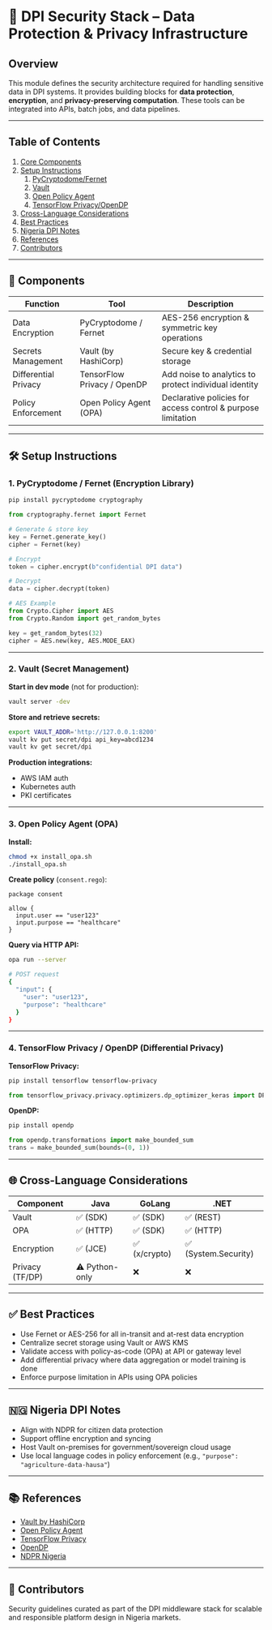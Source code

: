 # 🔐 DPI Security Stack – Data Protection & Privacy Infrastructure

## Overview

This module defines the security architecture required for handling sensitive data in DPI systems. It provides building blocks for **data protection**, **encryption**, and **privacy-preserving computation**. These tools can be integrated into APIs, batch jobs, and data pipelines.

---

## Table of Contents

1. [Core Components](#-components)
2. [Setup Instructions](#-setup-instructions)
   1. [PyCryptodome/Fernet](#1-pycryptodome--fernet-encryption-library)
   2. [Vault](#2-vault-secret-management)
   3. [Open Policy Agent](#3-open-policy-agent-opa)
   4. [TensorFlow Privacy/OpenDP](#4-tensorflow-privacy--opendp-differential-privacy)
3. [Cross-Language Considerations](#-cross-language-considerations)
4. [Best Practices](#-best-practices)
5. [Nigeria DPI Notes](#-nigeria-dpi-notes)
6. [References](#-references)
7. [Contributors](#-contributors)

---

## 🔧 Components

| Function                   | Tool                      | Description |
|---------------------------|---------------------------|-------------|
| Data Encryption           | PyCryptodome / Fernet     | AES-256 encryption & symmetric key operations |
| Secrets Management        | Vault (by HashiCorp)      | Secure key & credential storage |
| Differential Privacy      | TensorFlow Privacy / OpenDP | Add noise to analytics to protect individual identity |
| Policy Enforcement        | Open Policy Agent (OPA)   | Declarative policies for access control & purpose limitation |

---

## 🛠 Setup Instructions

### 1. PyCryptodome / Fernet (Encryption Library)

```bash
pip install pycryptodome cryptography
```

```python
from cryptography.fernet import Fernet

# Generate & store key
key = Fernet.generate_key()
cipher = Fernet(key)

# Encrypt
token = cipher.encrypt(b"confidential DPI data")

# Decrypt
data = cipher.decrypt(token)

# AES Example
from Crypto.Cipher import AES
from Crypto.Random import get_random_bytes

key = get_random_bytes(32)
cipher = AES.new(key, AES.MODE_EAX)
```

---

### 2. Vault (Secret Management)

**Start in dev mode** (not for production):

```bash
vault server -dev
```

**Store and retrieve secrets:**

```bash
export VAULT_ADDR='http://127.0.0.1:8200'
vault kv put secret/dpi api_key=abcd1234
vault kv get secret/dpi
```

**Production integrations:**

- AWS IAM auth
- Kubernetes auth
- PKI certificates

---

### 3. Open Policy Agent (OPA)

**Install:**

```bash
chmod +x install_opa.sh
./install_opa.sh
```

**Create policy** (`consent.rego`):

```rego
package consent

allow {
  input.user == "user123"
  input.purpose == "healthcare"
}
```

**Query via HTTP API:**

```bash
opa run --server

# POST request
{
  "input": {
    "user": "user123",
    "purpose": "healthcare"
  }
}

```

---

### 4. TensorFlow Privacy / OpenDP (Differential Privacy)

**TensorFlow Privacy:**

```bash
pip install tensorflow tensorflow-privacy
```

```python
from tensorflow_privacy.privacy.optimizers.dp_optimizer_keras import DPKerasAdamOptimizer
```

**OpenDP:**

```bash
pip install opendp
```

```python
from opendp.transformations import make_bounded_sum
trans = make_bounded_sum(bounds=(0, 1))
```

---

## 🌐 Cross-Language Considerations

| Component         | Java          | GoLang        | .NET          |
|-------------------|---------------|---------------|---------------|
| Vault             | ✅ (SDK)      | ✅ (SDK)      | ✅ (REST)     |
| OPA               | ✅ (HTTP)     | ✅ (SDK)      | ✅ (HTTP)     |
| Encryption        | ✅ (JCE)      | ✅ (x/crypto) | ✅ (System.Security) |
| Privacy (TF/DP)   | ⚠️ Python-only | ❌           | ❌           |

---

## ✅ Best Practices

- Use Fernet or AES-256 for all in-transit and at-rest data encryption
- Centralize secret storage using Vault or AWS KMS
- Validate access with policy-as-code (OPA) at API or gateway level
- Add differential privacy where data aggregation or model training is done
- Enforce purpose limitation in APIs using OPA policies

---

## 🇳🇬 Nigeria DPI Notes

- Align with NDPR for citizen data protection
- Support offline encryption and syncing
- Host Vault on-premises for government/sovereign cloud usage
- Use local language codes in policy enforcement (e.g., `"purpose": "agriculture-data-hausa"`)

---

## 📚 References

- [Vault by HashiCorp](https://www.vaultproject.io)
- [Open Policy Agent](https://www.openpolicyagent.org)
- [TensorFlow Privacy](https://www.tensorflow.org/responsible_ai/privacy)
- [OpenDP](https://opendp.org)
- [NDPR Nigeria](https://nitda.gov.ng/ndpr)

---

## 🤝 Contributors

Security guidelines curated as part of the DPI middleware stack for scalable and responsible platform design in Nigeria markets.
